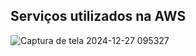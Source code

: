 ## Serviços utilizados na AWS
![Captura de tela 2024-12-27 095327](https://github.com/user-attachments/assets/770ef939-82d0-4a71-a390-b2d492347050)
